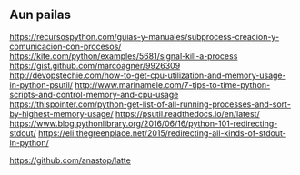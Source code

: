 

## Aun pailas ##


https://recursospython.com/guias-y-manuales/subprocess-creacion-y-comunicacion-con-procesos/
https://kite.com/python/examples/5681/signal-kill-a-process
https://gist.github.com/marcoagner/9926309
http://devopstechie.com/how-to-get-cpu-utilization-and-memory-usage-in-python-psutil/
http://www.marinamele.com/7-tips-to-time-python-scripts-and-control-memory-and-cpu-usage
https://thispointer.com/python-get-list-of-all-running-processes-and-sort-by-highest-memory-usage/
https://psutil.readthedocs.io/en/latest/
https://www.blog.pythonlibrary.org/2016/06/16/python-101-redirecting-stdout/
https://eli.thegreenplace.net/2015/redirecting-all-kinds-of-stdout-in-python/



https://github.com/anastop/latte

<!---
https://github.com/ut-dacs/openflow-accuracy-measurement

https://github.com/mininet/oflops

http://www.eecs.qmul.ac.uk/~steve/papers/oflops-pam2012.pdf

https://www.opennetworking.org/wp-content/uploads/2013/04/migration-tools-and-metrics.pdf

http://www.baburd.com.np/material/NG/Paper13-MonitoringOpenFlow.pdf

https://github.com/TUDelftNAS/SDN-OpenNetMon

https://github.com/topics/openflow


Mirar este mejor: https://github.com/intracom-telecom-sdn/oftraf

https://github.com/martimy/flowmanager


https://upcommons.upc.edu/bitstream/handle/2099.1/22385/Distributed%20Traffic%20Matrix%20Measurement%20in%20OpenFlow%20Enabled%20Networks.pdf?sequence=1&isAllowed=y

https://www.delaat.net/rp/2013-2014/p42/report.pdf

https://inl.info.ucl.ac.be/system/files/masters_thesis_olivier_tilmans.pdf

http://www.ljean.com/files/vulnerability_analysis.pdf
https://scholar.colorado.edu/cgi/viewcontent.cgi?article=1000&context=tlen_gradetds

https://github.com/nerdalert/SDN-OpenFlow-Lab
https://github.com/CPqD/ofdissector
https://github.com/matt-welch/POX_Firewall
https://github.com/CPqD/OpenFlow-1.2-Tutorial


https://github.com/luizsantos/Of-IDPS
https://github.com/muzixing/Miracle


https://github.com/amlight/ofp_sniffer


Para lo que dijo obi wan: 
https://github.com/ut-dacs/openflow-accuracy-measurement
https://github.com/hibitomo/ofctl_script

https://github.com/henrikssn/openflowswitch

https://github.com/TUDelftNAS/SDN-ResilientMulticast


https://github.com/henrikssn/openflowswitch

https://github.com/TUDelftNAS/SDN-OpenFlowRecovery

https://github.com/TUDelftNAS/SDN-OpenFlowRecovery

https://github.com/OFAutomation/OFAutomation

https://github.com/RDelg/OF-BW-Control


Ver este: https://github.com/No6things/ofc-benchmark

https://www.juniper.net/documentation/en_US/junos/topics/reference/command-summary/show-openflow-statistics-flows.html

http://itas2015.iitp.ru/pdf/1570195931.pdf

https://books.google.com.co/books?id=qonwCAAAQBAJ&pg=PA178&lpg=PA178&dq=get+openflow+statistics&source=bl&ots=NDZF91Xhuj&sig=ACfU3U3zJfOua38fcZJY5zjcUY0C8AY_mg&hl=es&sa=X&ved=2ahUKEwja7ofetO_gAhUhmeAKHXNzCEAQ6AEwCXoECAAQAQ#v=onepage&q=get%20openflow%20statistics&f=false

google. multipart staristics

https://pypi.org/project/multipart/

https://datatracker.ietf.org/meeting/96/materials/slides-96-nmrg-3
file:///home/tigarto/Downloads/000974184.pdf


http://therandomsecurityguy.com/openvswitch-cheat-sheet/
http://www.openvswitch.org/support/dist-docs/ovs-vsctl.8.txt

https://www.southampton.ac.uk/~drn1e09/ofertie/openvswitch_useful_commands.txt

http://pleiades.ucsc.edu/doc/pica8/ovs-commands-reference.pdf


http://superuser.openstack.org/articles/openvswitch-openstack-sdn/


https://gist.github.com/ilivessevili/8479593bd12e21e4df38d897b1d3d369



Ver los comandos.

https://www.juniper.net/documentation/en_US/junos/topics/example/sflow-configuring-ex-series.html

https://github.com/sflow/sflowtool

sflowtool -p 6653

sudo ryu-manager --verbose simple_switch_13.py ofctl_rest.py


sudo mn --topo=single,3 --mac --switch=ovsk,protocols=OpenFlow13 --controller=remote,ip=127.0.0.1:6653  --link=tc,bw=100 
  

creo que hay que cuadrar un agente sflow para los switches. Aca termina la cosa.

-->